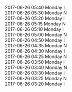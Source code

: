 2017-06-26 05:40 Monday  I  
2017-06-26 05:30 Monday  N  
2017-06-26 05:20 Monday  I  
2017-06-26 05:15 Monday  N  
2017-06-26 05:10 Monday  I  
2017-06-26 05:00 Monday  N  
2017-06-26 04:50 Monday  I  
2017-06-26 04:35 Monday  N  
2017-06-26 04:30 Monday  I  
2017-06-26 04:25 Monday  N  
2017-06-26 03:50 Monday  I  
2017-06-26 03:40 Monday  N  
2017-06-26 03:30 Monday  I  
2017-06-26 03:25 Monday  N  
2017-06-26 03:20 Monday  I  
